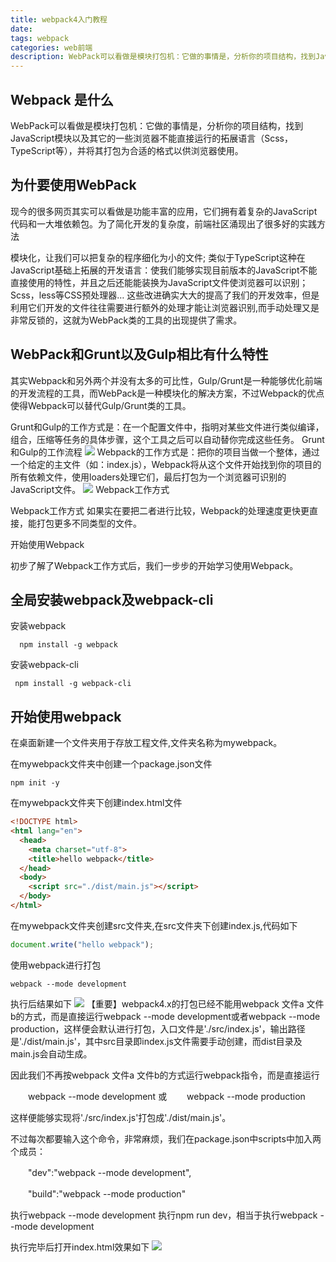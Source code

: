 ```yaml
---
title: webpack4入门教程
date: 
tags: webpack
categories: web前端
description: WebPack可以看做是模块打包机：它做的事情是，分析你的项目结构，找到JavaScript模块以及其它的一些浏览器不能直接运行的拓展语言（Scss，TypeScript等），并将其打包为合适的格式以供浏览器使用。
---
```


## Webpack 是什么

WebPack可以看做是模块打包机：它做的事情是，分析你的项目结构，找到JavaScript模块以及其它的一些浏览器不能直接运行的拓展语言（Scss，TypeScript等），并将其打包为合适的格式以供浏览器使用。
<!--more-->
## 为什要使用WebPack

现今的很多网页其实可以看做是功能丰富的应用，它们拥有着复杂的JavaScript代码和一大堆依赖包。为了简化开发的复杂度，前端社区涌现出了很多好的实践方法

模块化，让我们可以把复杂的程序细化为小的文件;
类似于TypeScript这种在JavaScript基础上拓展的开发语言：使我们能够实现目前版本的JavaScript不能直接使用的特性，并且之后还能能装换为JavaScript文件使浏览器可以识别；
Scss，less等CSS预处理器…
这些改进确实大大的提高了我们的开发效率，但是利用它们开发的文件往往需要进行额外的处理才能让浏览器识别,而手动处理又是非常反锁的，这就为WebPack类的工具的出现提供了需求。

## WebPack和Grunt以及Gulp相比有什么特性

其实Webpack和另外两个并没有太多的可比性，Gulp/Grunt是一种能够优化前端的开发流程的工具，而WebPack是一种模块化的解决方案，不过Webpack的优点使得Webpack可以替代Gulp/Grunt类的工具。

Grunt和Gulp的工作方式是：在一个配置文件中，指明对某些文件进行类似编译，组合，压缩等任务的具体步骤，这个工具之后可以自动替你完成这些任务。 
Grunt和Gulp的工作流程
![](http://okjl482qy.bkt.clouddn.com/webpack_1_03.png)
Webpack的工作方式是：把你的项目当做一个整体，通过一个给定的主文件（如：index.js），Webpack将从这个文件开始找到你的项目的所有依赖文件，使用loaders处理它们，最后打包为一个浏览器可识别的JavaScript文件。
![](http://okjl482qy.bkt.clouddn.com/webpack_1_01.png) 
Webpack工作方式

Webpack工作方式 
如果实在要把二者进行比较，Webpack的处理速度更快更直接，能打包更多不同类型的文件。

开始使用Webpack

初步了解了Webpack工作方式后，我们一步步的开始学习使用Webpack。


## 全局安装webpack及webpack-cli

安装webpack

```shell
  npm install -g webpack
```
安装webpack-cli

```shell
 npm install -g webpack-cli
```
## 开始使用webpack
在桌面新建一个文件夹用于存放工程文件,文件夹名称为mywebpack。

在mywebpack文件夹中创建一个package.json文件

```shell
npm init -y
```
在mywebpack文件夹下创建index.html文件
```html
<!DOCTYPE html>
<html lang="en">
  <head>
    <meta charset="utf-8">
    <title>hello webpack</title>
  </head>
  <body>
    <script src="./dist/main.js"></script>
  </body>
</html>
```
在mywebpack文件夹创建src文件夹,在src文件夹下创建index.js,代码如下
```javascript
document.write("hello webpack");
```
使用webpack进行打包
```shell
webpack --mode development
```
执行后结果如下
![](http://okjl482qy.bkt.clouddn.com/webpack_1_04.png)
【重要】webpack4.x的打包已经不能用webpack 文件a 文件b的方式，而是直接运行webpack --mode development或者webpack --mode production，这样便会默认进行打包，入口文件是'./src/index.js'，输出路径是'./dist/main.js'，其中src目录即index.js文件需要手动创建，而dist目录及main.js会自动生成。

因此我们不再按webpack 文件a 文件b的方式运行webpack指令，而是直接运行

　　webpack --mode development
或
　　webpack --mode production

这样便能够实现将'./src/index.js'打包成'./dist/main.js'。

不过每次都要输入这个命令，非常麻烦，我们在package.json中scripts中加入两个成员：

　　"dev":"webpack --mode development",

　　"build":"webpack --mode production"

执行webpack --mode development
执行npm run dev，相当于执行webpack --mode development

执行完毕后打开index.html效果如下
![](http://okjl482qy.bkt.clouddn.com/webpack_1_02.png)













